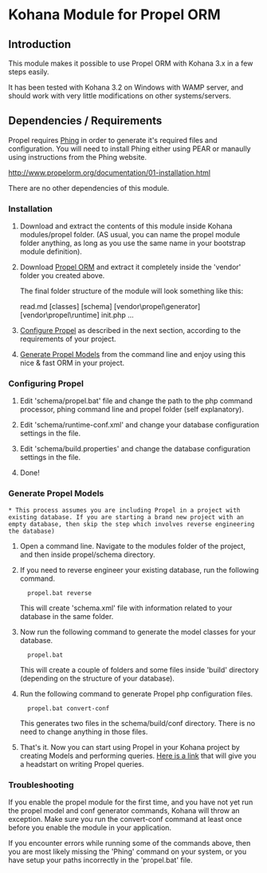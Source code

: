Kohana Module for Propel ORM
============================

## Introduction

This module makes it possible to use Propel ORM with Kohana 3.x in a few steps easily.

It has been tested with Kohana 3.2 on Windows with WAMP server, and should work with very little modifications on other systems/servers. 

## Dependencies / Requirements

Propel requires [Phing](http://www.phing.info/trac/) in order to generate it's required files and configuration. You will need to install Phing either using PEAR or manaully using instructions from the Phing website.

http://www.propelorm.org/documentation/01-installation.html

There are no other dependencies of this module.

### Installation

1. Download and extract the contents of this module inside Kohana modules/propel folder.
   (AS usual, you can name the propel module folder anything, as long as you use the same name in your bootstrap module definition).

2. Download [Propel ORM](http://www.propelorm.org/) and extract it completely inside the 'vendor' folder you created above.

    The final folder structure of the module will look something like this:
    
    read.md [classes] [schema] [vendor\propel\generator] [vendor\propel\runtime] init.php ...

3. [Configure Propel](#configure) as described in the next section, according to the requirements of your project.

4. [Generate Propel Models](#generatemodels) from the command line and enjoy using this nice & fast ORM in your project.  

<a id="configure"></a>
### Configuring Propel 

1. Edit 'schema/propel.bat' file and change the path to the php command processor, phing command line and propel folder (self explanatory).

2. Edit 'schema/runtime-conf.xml' and change your database configuration settings in the file.

3. Edit 'schema/build.properties' and change the database configuration settings in the file.

4. Done!

<a id="generatemodels"></a>
### Generate Propel Models

    * This process assumes you are including Propel in a project with existing database. If you are starting a brand new project with an empty database, then skip the step which involves reverse engineering the database)

1. Open a command line. Navigate to the modules folder of the project, and then inside propel/schema directory.
2. If you need to reverse engineer your existing database, run the following command.

         propel.bat reverse

   This will create 'schema.xml' file with information related to your database in the same folder.

3. Now run the following command to generate the model classes for your database.
        
         propel.bat
         
   This will create a couple of folders and some files inside 'build' directory (depending on the structure of your database).

4. Run the following command to generate Propel php configuration files.

         propel.bat convert-conf

   This generates two files in the schema/build/conf directory. There is no need to change anything in those files.

5. That's it. Now you can start using Propel in your Kohana project by creating Models and performing queries.
   [Here is a link](http://propel.posterous.com/propel-query-by-example) that will give you a headstart on writing Propel queries.
   
<a id="troubleshooting"></a>
### Troubleshooting

If you enable the propel module for the first time, and you have not yet run the propel model and conf generator commands, Kohana will throw an exception. Make sure you run the convert-conf command at least once before you enable the module in your application.

If you encounter errors while running some of the commands above, then you are most likely missing the 'Phing' command on your system,
or you have setup your paths incorrectly in the 'propel.bat' file.
    